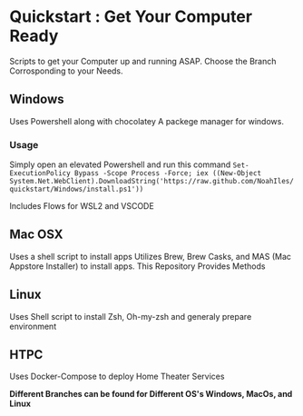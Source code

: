 # Quickstart : Get Your Computer Ready
Scripts to get your Computer up and running ASAP.
Choose the Branch Corrosponding to your Needs.

## Windows
Uses Powershell along with chocolatey A packege manager for windows.

### Usage
Simply open an elevated Powershell and run this command 
`Set-ExecutionPolicy Bypass -Scope Process -Force; iex ((New-Object System.Net.WebClient).DownloadString('https://raw.github.com/NoahIles/quickstart/Windows/install.ps1'))`

Includes Flows for WSL2 and VSCODE

## Mac OSX
Uses a shell script to install apps
Utilizes Brew, Brew Casks, and MAS (Mac Appstore Installer) to install apps. 
This Repository Provides Methods 

## Linux 
Uses Shell script to install Zsh, Oh-my-zsh and generaly prepare environment

## HTPC 
Uses Docker-Compose to deploy Home Theater Services 

**Different Branches can be found for Different OS's Windows, MacOs, and Linux**
